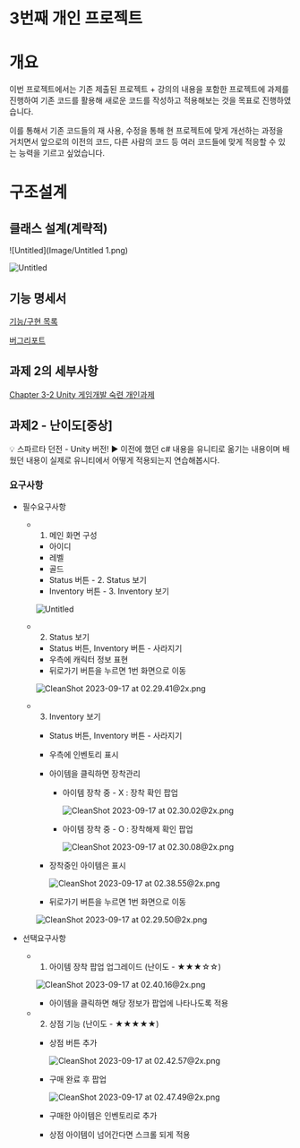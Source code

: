 # 3번째 개인 프로젝트

# 개요

 이번 프로젝트에서는 기존 제출된 프로젝트 + 강의의 내용을 포함한 프로젝트에 과제를 진행하여 기존 코드를 활용해 새로운 코드를 작성하고 적용해보는 것을 목표로 진행하였습니다.

 이를 통해서 기존 코드들의 재 사용, 수정을 통해 현 프로젝트에 맞게 개선하는 과정을 거치면서 앞으로의 이전의 코드, 다른 사람의 코드 등 여러 코드들에 맞게 적응할 수 있는 능력을 기르고 싶었습니다.

# 구조설계

## 클래스 설계(계략적)

![Untitled](Image/Untitled 1.png)

![Untitled](3%E1%84%87%E1%85%A5%E1%86%AB%E1%84%8D%E1%85%A2%20%E1%84%80%E1%85%A2%E1%84%8B%E1%85%B5%E1%86%AB%20%E1%84%91%E1%85%B3%E1%84%85%E1%85%A9%E1%84%8C%E1%85%A6%E1%86%A8%E1%84%90%E1%85%B3%20d654c18250b5486fb05265050b3da12f/Untitled%201.png)

## 기능 명세서

[기능/구현 목록](3%E1%84%87%E1%85%A5%E1%86%AB%E1%84%8D%E1%85%A2%20%E1%84%80%E1%85%A2%E1%84%8B%E1%85%B5%E1%86%AB%20%E1%84%91%E1%85%B3%E1%84%85%E1%85%A9%E1%84%8C%E1%85%A6%E1%86%A8%E1%84%90%E1%85%B3%20d654c18250b5486fb05265050b3da12f/%E1%84%80%E1%85%B5%E1%84%82%E1%85%B3%E1%86%BC%20%E1%84%80%E1%85%AE%E1%84%92%E1%85%A7%E1%86%AB%20%E1%84%86%E1%85%A9%E1%86%A8%E1%84%85%E1%85%A9%E1%86%A8%20313c5725d92c4bf681d63993a5e322b3.csv)

[버그리포트](3%E1%84%87%E1%85%A5%E1%86%AB%E1%84%8D%E1%85%A2%20%E1%84%80%E1%85%A2%E1%84%8B%E1%85%B5%E1%86%AB%20%E1%84%91%E1%85%B3%E1%84%85%E1%85%A9%E1%84%8C%E1%85%A6%E1%86%A8%E1%84%90%E1%85%B3%20d654c18250b5486fb05265050b3da12f/%E1%84%87%E1%85%A5%E1%84%80%E1%85%B3%E1%84%85%E1%85%B5%E1%84%91%E1%85%A9%E1%84%90%E1%85%B3%202e110a31528f49aeb4c10f4b918657f8.csv)

## 과제 2의 세부사항

[Chapter 3-2 Unity 게임개발 숙련 개인과제](https://www.notion.so/Chapter-3-2-Unity-3db6735ddda14d6dad34be754e6b0d3f?pvs=21)

## 과제2 - 난이도[중상]

<aside>
💡 스파르타 던전 - Unity  버전!
▶ 이전에 했던 c# 내용을 유니티로 옮기는 내용이며 배웠던 내용이 실제로 유니티에서 어떻게 적용되는지 연습해봅시다.

</aside>

### 요구사항

- 필수요구사항
    - 1. 메인 화면 구성
        - 아이디
        - 레벨
        - 골드
        - Status 버튼  - 2. Status 보기
        - Inventory 버튼  - 3. Inventory 보기
        
        ![Untitled](3%E1%84%87%E1%85%A5%E1%86%AB%E1%84%8D%E1%85%A2%20%E1%84%80%E1%85%A2%E1%84%8B%E1%85%B5%E1%86%AB%20%E1%84%91%E1%85%B3%E1%84%85%E1%85%A9%E1%84%8C%E1%85%A6%E1%86%A8%E1%84%90%E1%85%B3%20d654c18250b5486fb05265050b3da12f/Untitled%202.png)
        
    - 2. Status 보기
        - Status 버튼, Inventory 버튼 - 사라지기
        - 우측에 캐릭터 정보 표현
        - 뒤로가기 버튼을 누르면 1번 화면으로 이동
        
        ![CleanShot 2023-09-17 at 02.29.41@2x.png](3%E1%84%87%E1%85%A5%E1%86%AB%E1%84%8D%E1%85%A2%20%E1%84%80%E1%85%A2%E1%84%8B%E1%85%B5%E1%86%AB%20%E1%84%91%E1%85%B3%E1%84%85%E1%85%A9%E1%84%8C%E1%85%A6%E1%86%A8%E1%84%90%E1%85%B3%20d654c18250b5486fb05265050b3da12f/CleanShot_2023-09-17_at_02.29.412x.png)
        
    - 3. Inventory 보기
        - Status 버튼, Inventory 버튼 - 사라지기
        - 우측에 인벤토리 표시
        - 아이템을 클릭하면 장착관리
            - 아이템 장착 중 - X  : 장착 확인 팝업
                
                ![CleanShot 2023-09-17 at 02.30.02@2x.png](3%E1%84%87%E1%85%A5%E1%86%AB%E1%84%8D%E1%85%A2%20%E1%84%80%E1%85%A2%E1%84%8B%E1%85%B5%E1%86%AB%20%E1%84%91%E1%85%B3%E1%84%85%E1%85%A9%E1%84%8C%E1%85%A6%E1%86%A8%E1%84%90%E1%85%B3%20d654c18250b5486fb05265050b3da12f/CleanShot_2023-09-17_at_02.30.022x.png)
                
            - 아이템 장착 중 - O  : 장착해제 확인 팝업
                
                ![CleanShot 2023-09-17 at 02.30.08@2x.png](3%E1%84%87%E1%85%A5%E1%86%AB%E1%84%8D%E1%85%A2%20%E1%84%80%E1%85%A2%E1%84%8B%E1%85%B5%E1%86%AB%20%E1%84%91%E1%85%B3%E1%84%85%E1%85%A9%E1%84%8C%E1%85%A6%E1%86%A8%E1%84%90%E1%85%B3%20d654c18250b5486fb05265050b3da12f/CleanShot_2023-09-17_at_02.30.082x.png)
                
        - 장착중인 아이템은 표시
            
            ![CleanShot 2023-09-17 at 02.38.55@2x.png](3%E1%84%87%E1%85%A5%E1%86%AB%E1%84%8D%E1%85%A2%20%E1%84%80%E1%85%A2%E1%84%8B%E1%85%B5%E1%86%AB%20%E1%84%91%E1%85%B3%E1%84%85%E1%85%A9%E1%84%8C%E1%85%A6%E1%86%A8%E1%84%90%E1%85%B3%20d654c18250b5486fb05265050b3da12f/CleanShot_2023-09-17_at_02.38.552x.png)
            
        - 뒤로가기 버튼을 누르면 1번 화면으로 이동
        
        ![CleanShot 2023-09-17 at 02.29.50@2x.png](3%E1%84%87%E1%85%A5%E1%86%AB%E1%84%8D%E1%85%A2%20%E1%84%80%E1%85%A2%E1%84%8B%E1%85%B5%E1%86%AB%20%E1%84%91%E1%85%B3%E1%84%85%E1%85%A9%E1%84%8C%E1%85%A6%E1%86%A8%E1%84%90%E1%85%B3%20d654c18250b5486fb05265050b3da12f/CleanShot_2023-09-17_at_02.29.502x.png)
        
- 선택요구사항
    - 1. 아이템 장착 팝업 업그레이드 (난이도 - ★★★☆☆)
        
        ![CleanShot 2023-09-17 at 02.40.16@2x.png](3%E1%84%87%E1%85%A5%E1%86%AB%E1%84%8D%E1%85%A2%20%E1%84%80%E1%85%A2%E1%84%8B%E1%85%B5%E1%86%AB%20%E1%84%91%E1%85%B3%E1%84%85%E1%85%A9%E1%84%8C%E1%85%A6%E1%86%A8%E1%84%90%E1%85%B3%20d654c18250b5486fb05265050b3da12f/CleanShot_2023-09-17_at_02.40.162x.png)
        
        - 아이템을 클릭하면 해당 정보가 팝업에 나타나도록 적용
    - 2. 상점 기능 (난이도 - ★★★★★)
        - 상점 버튼 추가
            
            ![CleanShot 2023-09-17 at 02.42.57@2x.png](3%E1%84%87%E1%85%A5%E1%86%AB%E1%84%8D%E1%85%A2%20%E1%84%80%E1%85%A2%E1%84%8B%E1%85%B5%E1%86%AB%20%E1%84%91%E1%85%B3%E1%84%85%E1%85%A9%E1%84%8C%E1%85%A6%E1%86%A8%E1%84%90%E1%85%B3%20d654c18250b5486fb05265050b3da12f/CleanShot_2023-09-17_at_02.42.572x.png)
            
        - 구매 완료 후 팝업
            
            ![CleanShot 2023-09-17 at 02.47.49@2x.png](3%E1%84%87%E1%85%A5%E1%86%AB%E1%84%8D%E1%85%A2%20%E1%84%80%E1%85%A2%E1%84%8B%E1%85%B5%E1%86%AB%20%E1%84%91%E1%85%B3%E1%84%85%E1%85%A9%E1%84%8C%E1%85%A6%E1%86%A8%E1%84%90%E1%85%B3%20d654c18250b5486fb05265050b3da12f/CleanShot_2023-09-17_at_02.47.492x.png)
            
        - 구매한 아이템은 인벤토리로 추가
        - 상점 아이템이 넘어간다면 스크롤 되게 적용
